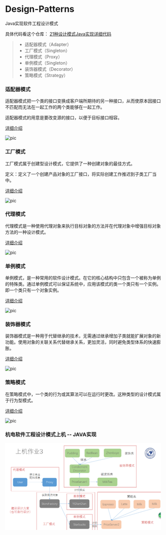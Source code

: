 # Design-Patterns
Java实现软件工程设计模式

具体代码看这个仓库：
[21种设计模式Java实现详细代码](http://www.cnblogs.com/java-my-life/archive/2012/04/13/2442795.html)

> * 适配器模式（Adapter）
> * 工厂模式（Singleton）
> * 代理模式（Proxy）
> * 单例模式（Singleton）
> * 装饰器模式（Decorator）
> * 策略模式（Strategy）





### 适配器模式

适配器模式把一个类的接口变换成客户端所期待的另一种接口，从而使原本因接口不匹配而无法在一起工作的两个类能够在一起工作。

适配器模式的用意是要改变源的接口，以便于目标接口相容。

[详细介绍](http://www.cnblogs.com/java-my-life/archive/2012/04/13/2442795.html)

![pic](./1.png)


### 工厂模式

工厂模式属于创建型设计模式，它提供了一种创建对象的最佳方式。

定义：定义了一个创建产品对象的工厂接口，将实际创建工作推迟到子类工厂当中。

[详细介绍](https://www.cnblogs.com/chenxkang/p/6689631.html)

![pic](https://images2015.cnblogs.com/blog/732741/201704/732741-20170410135243813-72690066.png)


### 代理模式

代理模式是一种使用代理对象来执行目标对象的方法并在代理对象中增强目标对象方法的一种设计模式。

[详细介绍](https://www.cnblogs.com/chentingk/p/6433372.html)

![pic](https://images2015.cnblogs.com/blog/868641/201702/868641-20170223143028726-1614844024.png)


### 单例模式

单例模式，是一种常用的软件设计模式。在它的核心结构中只包含一个被称为单例的特殊类。通过单例模式可以保证系统中，应用该模式的类一个类只有一个实例。即一个类只有一个对象实例。

[详细介绍](http://www.runoob.com/design-pattern/singleton-pattern.html)

![pic](http://www.runoob.com/wp-content/uploads/2014/08/singleton_pattern_uml_diagram.jpg)


### 装饰器模式

装饰器模式是一种用于代替继承的技术，无需通过继承增加子类就能扩展对象的新功能。使用对象的关联关系代替继承关系，更加灵活，同时避免类型体系的快速膨胀。

[详细介绍](https://www.cnblogs.com/jzb-blog/p/6717349.html)

![pic](https://images2015.cnblogs.com/blog/815220/201704/815220-20170416031217864-1019073972.png)


### 策略模式

在策略模式中，一个类的行为或其算法可以在运行时更改。这种类型的设计模式属于行为型模式。

[详细介绍](http://www.runoob.com/design-pattern/strategy-pattern.html)

![pic](http://www.runoob.com/wp-content/uploads/2014/08/strategy_pattern_uml_diagram.jpg)



### 杭电软件工程设计模式上机 -- JAVA实现

![pic](./2.png)



